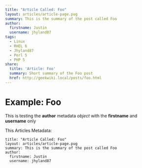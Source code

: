```yaml
---
title: "Article Called: Foo"
layout: articles/article-page.pug
summary: This is the summary of the post called Foo
author: 
  firstname: Justin
  username: jhyland87
tags:
  - Linux
  - RHEL 6
  - Jhyland87
  - Perl 5
  - PHP 5
share:
  title: 'Article: Foo'
  summary: Short summary of the Foo post
  href: http://geekwiki.local/posts/foo.html
---
```


# Example: Foo

This is testing the **author** metadata *object* with the **firstname** and **username** only

This Articles Metadata:

    title: "Article Called: Foo"
    layout: articles/article-page.pug
    summary: This is the summary of the post called Foo
    author: 
      firstname: Justin
      username: jhyland87

